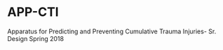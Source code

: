 # APP-CTI
Apparatus for Predicting and Preventing Cumulative Trauma Injuries- Sr. Design Spring 2018
